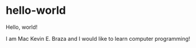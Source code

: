 # hello-world
Hello, world!

I am Mac Kevin E. Braza and I would like to learn computer programming!
